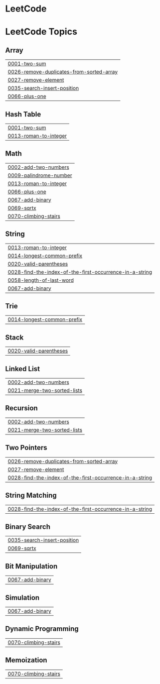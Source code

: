# LeetCode
<!---LeetCode Topics Start-->
# LeetCode Topics
## Array
|  |
| ------- |
| [0001-two-sum](https://github.com/Jusang98/LeetCode/tree/master/0001-two-sum) |
| [0026-remove-duplicates-from-sorted-array](https://github.com/Jusang98/LeetCode/tree/master/0026-remove-duplicates-from-sorted-array) |
| [0027-remove-element](https://github.com/Jusang98/LeetCode/tree/master/0027-remove-element) |
| [0035-search-insert-position](https://github.com/Jusang98/LeetCode/tree/master/0035-search-insert-position) |
| [0066-plus-one](https://github.com/Jusang98/LeetCode/tree/master/0066-plus-one) |
## Hash Table
|  |
| ------- |
| [0001-two-sum](https://github.com/Jusang98/LeetCode/tree/master/0001-two-sum) |
| [0013-roman-to-integer](https://github.com/Jusang98/LeetCode/tree/master/0013-roman-to-integer) |
## Math
|  |
| ------- |
| [0002-add-two-numbers](https://github.com/Jusang98/LeetCode/tree/master/0002-add-two-numbers) |
| [0009-palindrome-number](https://github.com/Jusang98/LeetCode/tree/master/0009-palindrome-number) |
| [0013-roman-to-integer](https://github.com/Jusang98/LeetCode/tree/master/0013-roman-to-integer) |
| [0066-plus-one](https://github.com/Jusang98/LeetCode/tree/master/0066-plus-one) |
| [0067-add-binary](https://github.com/Jusang98/LeetCode/tree/master/0067-add-binary) |
| [0069-sqrtx](https://github.com/Jusang98/LeetCode/tree/master/0069-sqrtx) |
| [0070-climbing-stairs](https://github.com/Jusang98/LeetCode/tree/master/0070-climbing-stairs) |
## String
|  |
| ------- |
| [0013-roman-to-integer](https://github.com/Jusang98/LeetCode/tree/master/0013-roman-to-integer) |
| [0014-longest-common-prefix](https://github.com/Jusang98/LeetCode/tree/master/0014-longest-common-prefix) |
| [0020-valid-parentheses](https://github.com/Jusang98/LeetCode/tree/master/0020-valid-parentheses) |
| [0028-find-the-index-of-the-first-occurrence-in-a-string](https://github.com/Jusang98/LeetCode/tree/master/0028-find-the-index-of-the-first-occurrence-in-a-string) |
| [0058-length-of-last-word](https://github.com/Jusang98/LeetCode/tree/master/0058-length-of-last-word) |
| [0067-add-binary](https://github.com/Jusang98/LeetCode/tree/master/0067-add-binary) |
## Trie
|  |
| ------- |
| [0014-longest-common-prefix](https://github.com/Jusang98/LeetCode/tree/master/0014-longest-common-prefix) |
## Stack
|  |
| ------- |
| [0020-valid-parentheses](https://github.com/Jusang98/LeetCode/tree/master/0020-valid-parentheses) |
## Linked List
|  |
| ------- |
| [0002-add-two-numbers](https://github.com/Jusang98/LeetCode/tree/master/0002-add-two-numbers) |
| [0021-merge-two-sorted-lists](https://github.com/Jusang98/LeetCode/tree/master/0021-merge-two-sorted-lists) |
## Recursion
|  |
| ------- |
| [0002-add-two-numbers](https://github.com/Jusang98/LeetCode/tree/master/0002-add-two-numbers) |
| [0021-merge-two-sorted-lists](https://github.com/Jusang98/LeetCode/tree/master/0021-merge-two-sorted-lists) |
## Two Pointers
|  |
| ------- |
| [0026-remove-duplicates-from-sorted-array](https://github.com/Jusang98/LeetCode/tree/master/0026-remove-duplicates-from-sorted-array) |
| [0027-remove-element](https://github.com/Jusang98/LeetCode/tree/master/0027-remove-element) |
| [0028-find-the-index-of-the-first-occurrence-in-a-string](https://github.com/Jusang98/LeetCode/tree/master/0028-find-the-index-of-the-first-occurrence-in-a-string) |
## String Matching
|  |
| ------- |
| [0028-find-the-index-of-the-first-occurrence-in-a-string](https://github.com/Jusang98/LeetCode/tree/master/0028-find-the-index-of-the-first-occurrence-in-a-string) |
## Binary Search
|  |
| ------- |
| [0035-search-insert-position](https://github.com/Jusang98/LeetCode/tree/master/0035-search-insert-position) |
| [0069-sqrtx](https://github.com/Jusang98/LeetCode/tree/master/0069-sqrtx) |
## Bit Manipulation
|  |
| ------- |
| [0067-add-binary](https://github.com/Jusang98/LeetCode/tree/master/0067-add-binary) |
## Simulation
|  |
| ------- |
| [0067-add-binary](https://github.com/Jusang98/LeetCode/tree/master/0067-add-binary) |
## Dynamic Programming
|  |
| ------- |
| [0070-climbing-stairs](https://github.com/Jusang98/LeetCode/tree/master/0070-climbing-stairs) |
## Memoization
|  |
| ------- |
| [0070-climbing-stairs](https://github.com/Jusang98/LeetCode/tree/master/0070-climbing-stairs) |
<!---LeetCode Topics End-->